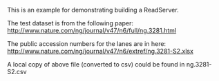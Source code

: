 This is an example for demonstrating building a ReadServer.

The test dataset is from the following paper:
http://www.nature.com/ng/journal/v47/n6/full/ng.3281.html

The public accession numbers for the lanes are in here:
http://www.nature.com/ng/journal/v47/n6/extref/ng.3281-S2.xlsx

A local copy of above file (converted to csv) could be found in ng.3281-S2.csv



